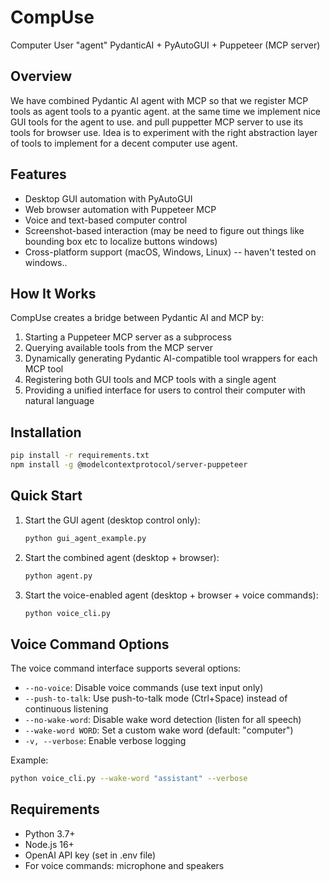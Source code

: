 # CompUse

Computer User "agent" PydanticAI + PyAutoGUI + Puppeteer (MCP server)

## Overview

We have combined Pydantic AI agent with MCP so that we register MCP tools as agent tools to a pyantic agent. at the same time we implement
nice GUI tools for the agent to use. and pull puppetter MCP server to use its tools for browser use. Idea is to experiment with the right abstraction layer of tools to implement for a decent computer use agent. 

## Features

- Desktop GUI automation with PyAutoGUI
- Web browser automation with Puppeteer MCP
- Voice and text-based computer control
- Screenshot-based interaction (may be need to figure out things like bounding box etc to localize buttons windows)
- Cross-platform support (macOS, Windows, Linux) -- haven't tested on windows..

## How It Works

CompUse creates a bridge between Pydantic AI and MCP by:
1. Starting a Puppeteer MCP server as a subprocess
2. Querying available tools from the MCP server
3. Dynamically generating Pydantic AI-compatible tool wrappers for each MCP tool
4. Registering both GUI tools and MCP tools with a single agent
5. Providing a unified interface for users to control their computer with natural language

## Installation

```bash
pip install -r requirements.txt
npm install -g @modelcontextprotocol/server-puppeteer
```

## Quick Start

1. Start the GUI agent (desktop control only):
   ```bash
   python gui_agent_example.py
   ```

2. Start the combined agent (desktop + browser):
   ```bash
   python agent.py
   ```

3. Start the voice-enabled agent (desktop + browser + voice commands):
   ```bash
   python voice_cli.py
   ```

## Voice Command Options

The voice command interface supports several options:

- `--no-voice`: Disable voice commands (use text input only)
- `--push-to-talk`: Use push-to-talk mode (Ctrl+Space) instead of continuous listening
- `--no-wake-word`: Disable wake word detection (listen for all speech)
- `--wake-word WORD`: Set a custom wake word (default: "computer")
- `-v, --verbose`: Enable verbose logging

Example:
```bash
python voice_cli.py --wake-word "assistant" --verbose
```

## Requirements

- Python 3.7+
- Node.js 16+
- OpenAI API key (set in .env file)
- For voice commands: microphone and speakers